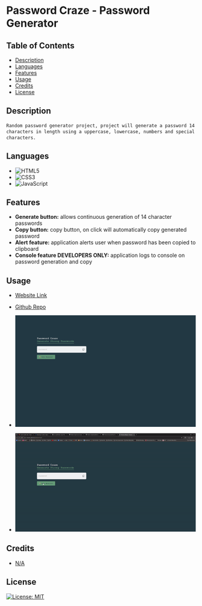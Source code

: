 # Password Craze - Password Generator

## Table of Contents

* [Description](#description)
* [Languages](#languages)
* [Features](#features)
* [Usage](#usage)
* [Credits](#credits)
* [License](#license)  


## Description

    Random password generator project, project will generate a password 14 characters in length using a uppercase, lowercase, numbers and special characters. 

## Languages

* ![HTML5](https://img.shields.io/badge/html5-%23E34F26.svg?style=for-the-badge&logo=html5&logoColor=white)
* ![CSS3](https://img.shields.io/badge/css3-%231572B6.svg?style=for-the-badge&logo=css3&logoColor=white)
* ![JavaScript](https://img.shields.io/badge/javascript-%23323330.svg?style=for-the-badge&logo=javascript&logoColor=%23F7DF1E)

## Features

* **Generate button:** allows continuous generation of 14 character passwords  
* **Copy button:** copy button, on click will automatically copy generated password 
* **Alert feature:** application alerts user when password has been copied to clipboard
* **Console feature DEVELOPERS ONLY:** application logs to console on password generation and copy

## Usage



* [Website Link](https://ivionsters.github.io/passwordCraze/)

* [Github Repo](https://github.com/IVIonsters/passwordCraze)

* ![SCREENSHOTS GO HERE](./images/screenshot.png)
* ![SCRENSHOTS HERE](./images/usagevid.gif)


## Credits

* [N/A](N/A)

## License

[![License: MIT](https://img.shields.io/badge/License-MIT-yellow.svg)](https://opensource.org/licenses/MIT)

